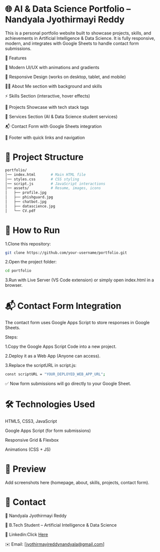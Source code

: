 # 🌐 AI & Data Science Portfolio – Nandyala Jyothirmayi Reddy

This is a personal portfolio website built to showcase projects, skills, and achievements in Artificial Intelligence & Data Science.
It is fully responsive, modern, and integrates with Google Sheets to handle contact form submissions.

📌 Features

🎨 Modern UI/UX with animations and gradients

📱 Responsive Design (works on desktop, tablet, and mobile)

🧑‍💻 About Me section with background and skills

⚡ Skills Section (interactive, hover effects)

📂 Projects Showcase with tech stack tags

🔧 Services Section (AI & Data Science student services)

📬 Contact Form with Google Sheets integration

🔗 Footer with quick links and navigation
# 📂 Project Structure
```bash
portfolio/
│── index.html       # Main HTML file
│── styles.css       # CSS styling
│── script.js        # JavaScript interactions
│── assets/          # Resume, images, icons
│   ├── profile.jpg
│   ├── phishguard.jpg
│   ├── chatbot.jpg
│   ├── datascience.jpg
│   └── CV.pdf
```
# 🚀 How to Run

1.Clone this repository:
```bash
git clone https://github.com/your-username/portfolio.git
```
2.Open the project folder:
```bash
cd portfolio
```
3.Run with Live Server (VS Code extension) or simply open index.html in a browser.

# 📬 Contact Form Integration

The contact form uses Google Apps Script to store responses in Google Sheets.

Steps:

1.Copy the Google Apps Script Code into a new project.

2.Deploy it as a Web App (Anyone can access).

3.Replace the scriptURL in script.js:
```bash
const scriptURL = "YOUR_DEPLOYED_WEB_APP_URL";
```
✅ Now form submissions will go directly to your Google Sheet.

# 🛠️ Technologies Used

HTML5, CSS3, JavaScript

Google Apps Script (for form submissions)

Responsive Grid & Flexbox

Animations (CSS + JS)

# 📸 Preview

Add screenshots here (homepage, about, skills, projects, contact form).

# 📧 Contact

👤 Nandyala Jyothirmayi Reddy

📍 B.Tech Student – Artificial Intelligence & Data Science

💼 Linkedin:Click [Here](https://www.linkedin.com/in/jyothirmayi-reddy-nandyala-a46362284/)

✉️ Email: [jyothirmayireddynandyala@gmail.com]
